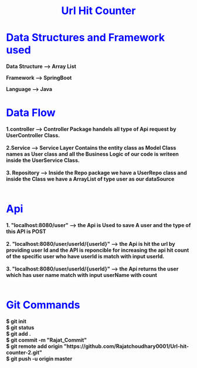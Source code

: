 <h1 style="color:blue;text-align:center;" ><b>Url Hit Counter</h1>
<h1 style="color:blue;" ><b>Data Structures and Framework used</h1>
<p>Data Structure --> Array List</p>
<p>Framework --> SpringBoot</p>
<p>Language --> Java</p>
<h1 style="color:blue;" ><b>Data Flow</h1>
1.controller --> Controller Package handels all type of Api request by UserController Class.
<br>
<br>
2.Service --> Service Layer Contains the entity class as Model Class names as User class and all the Business Logic of our code is writeen inside the UserService Class.
<br>
<br>
3. Repository --> Inside the Repo package we have a UserRepo class and inside the Class we have a ArrayList of type user as our dataSource
<br>
<br>
<h1 style="color:blue;" ><b>Api</h1>
1. "localhost:8080/user" --> the Api is Used to save A user and the type of this API is POST
<br>
<br>
2. "localhost:8080/user/userId/{userId}" --> the Api is hit the url by providing  user Id and the API is reponcible for increasing  the api hit count of the specific user who have userId is match with input userId.
<br>
<br>
3. "localhost:8080/user/userId/{userId}" --> the Api returns the user which has user name match with input userName with count 
<br>
<br>
<h1 style="color:blue;" ><b>Git Commands</h1>
$ git init
<br>
$ git status
<br>
$ git add .
<br>
$ git commit -m "Rajat_Commit"
<br>
$ git remote add origin "https://github.com/Rajatchoudhary0001/Url-hit-counter-2.git"
<br>
$ git push -u origin master
